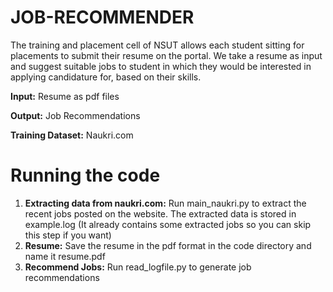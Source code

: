 # JOB-RECOMMENDER
The training and placement cell of NSUT allows each student sitting for placements to submit their resume on the portal. We take a resume as input and suggest suitable jobs to student in which they would be interested in applying candidature for, based on their skills.

**Input:** Resume as pdf files

**Output:** Job Recommendations

**Training Dataset:** Naukri.com

# Running the code
1) **Extracting data from naukri.com:** Run main_naukri.py to extract the recent jobs posted on the website. The extracted data is stored in example.log (It already contains some extracted jobs so you can skip this step if you want)
2) **Resume:** Save the resume in the pdf format in the code directory and name it resume.pdf
3) **Recommend Jobs:** Run read_logfile.py to generate job recommendations
